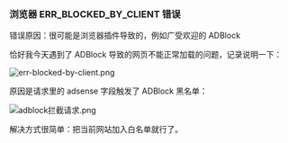 ### 浏览器 ERR_BLOCKED_BY_CLIENT 错误

错误原因：很可能是浏览器插件导致的，例如广受欢迎的 ADBlock

恰好我今天遇到了 ADBlock 导致的网页不能正常加载的问题，记录说明一下：

![err-blocked-by-client.png](https://s2.loli.net/2022/10/31/dJGXjtnOcykAFKa.png)

原因是请求里的 adsense 字段触发了 ADBlock 黑名单：

![adblock拦截请求.png](https://s2.loli.net/2022/10/31/QpC1LU6kGHr2cXS.png)

解决方式很简单：把当前网站加入白名单就行了。
